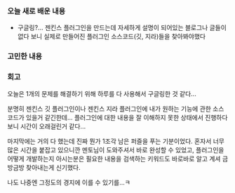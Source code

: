 ### 오늘 새로 배운 내용
* 구글링?... 젠킨스 플러그인을 만드는데 자세하게 설명이 되어있는 블로그나 글들이 없다 보니 실제로 만들어진 플러그인 소스코드(깃, 지라)들을 찾아봐야했다


### 고민한 내용


### 회고
오늘은 1개의 문제를 해결하기 위해 하루를 다 사용해서 구글링한 것 같다...

분명히 젠킨스 깃 플러그인이나 젠킨스 지라 플러그인에 내가 원하는 기능에 관한 소스코드가 있을거 같긴한데... 플러그인에 대한 내용을 잘 이해하지 못한 상태에서 진행하다 보니 시간이 오래걸린거 같다...

마지막에는 거의 다 했는데 진짜 뭔가 1조각 남은 퍼즐을 푸는 기분이었다. 혼자서 너무 많은 시간을 붙잡고 있으니깐 멘토님이 도와주셔서 바로 완성할 수 있었고, 플러그인을 어떻게 개발하는지 아시는분은 필요한 내용을 검색하는 키워드도 바로바로 알고 계셔 금방금방 찾아내는게 신기했다.

나도 나중엔 그정도의 경지에 이를 수 있기를...ㅋ